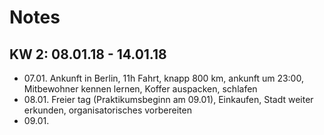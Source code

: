 # Notes

## KW 2: 08.01.18 - 14.01.18

- 07.01. Ankunft in Berlin, 11h Fahrt, knapp 800 km, ankunft um 23:00, Mitbewohner kennen lernen, Koffer auspacken, schlafen
- 08.01. Freier tag (Praktikumsbeginn am 09.01), Einkaufen, Stadt weiter erkunden, organisatorisches vorbereiten
- 09.01.
